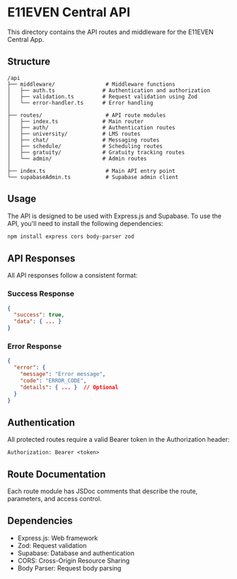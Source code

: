 # E11EVEN Central API

This directory contains the API routes and middleware for the E11EVEN Central App.

## Structure

```
/api
├── middleware/                # Middleware functions
│   ├── auth.ts               # Authentication and authorization
│   ├── validation.ts         # Request validation using Zod
│   └── error-handler.ts      # Error handling
│
├── routes/                    # API route modules
│   ├── index.ts              # Main router
│   ├── auth/                 # Authentication routes
│   ├── university/           # LMS routes
│   ├── chat/                 # Messaging routes
│   ├── schedule/             # Scheduling routes
│   ├── gratuity/             # Gratuity tracking routes
│   └── admin/                # Admin routes
│
├── index.ts                   # Main API entry point
└── supabaseAdmin.ts           # Supabase admin client
```

## Usage

The API is designed to be used with Express.js and Supabase. To use the API, you'll need to install the following dependencies:

```bash
npm install express cors body-parser zod
```

## API Responses

All API responses follow a consistent format:

### Success Response

```json
{
  "success": true,
  "data": { ... }
}
```

### Error Response

```json
{
  "error": {
    "message": "Error message",
    "code": "ERROR_CODE",
    "details": { ... }  // Optional
  }
}
```

## Authentication

All protected routes require a valid Bearer token in the Authorization header:

```
Authorization: Bearer <token>
```

## Route Documentation

Each route module has JSDoc comments that describe the route, parameters, and access control.

## Dependencies

- Express.js: Web framework
- Zod: Request validation
- Supabase: Database and authentication
- CORS: Cross-Origin Resource Sharing
- Body Parser: Request body parsing 